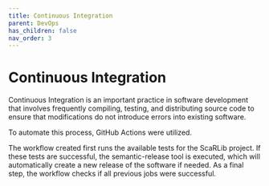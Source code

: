 ```yaml
---
title: Continuous Integration
parent: DevOps
has_children: false
nav_order: 3
---
```


# Continuous Integration

Continuous Integration is an important practice in software development that involves frequently compiling, testing, and distributing source code to ensure that modifications do not introduce errors into existing software.

To automate this process, GitHub Actions were utilized.

The workflow created first runs the available tests for the ScaRLib project. If these tests are successful, the semantic-release tool is executed, which will automatically create a new release of the software if needed. As a final step, the workflow checks if all previous jobs were successful.